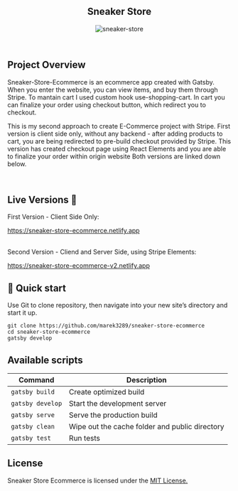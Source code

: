 <h2 align="center">Sneaker Store</h2>

<p align="center">
  <img src="https://imgbbb.com/images/2020/05/11/Zrzut-ekranu-2020-05-11-o-13.38.56.png" alt="sneaker-store" />
</p>

<br>

## Project Overview
Sneaker-Store-Ecommerce is an ecommerce app created with Gatsby. When you enter the website, you can view items, and buy them through Stripe. To mantain cart I used custom hook use-shopping-cart. In cart you can finalize your order using checkout button, which redirect you to checkout.

This is my second approach to create E-Commerce project with Stripe. First version is client side only, without any backend - after adding products to cart, you are being redirected to pre-build checkout provided by Stripe. This version has created checkout page using React Elements and you are able to finalize your order within origin website Both versions are linked down below.
 
<br>

## Live Versions 📍

<div>
  <p>First Version - Client Side Only:</p>
  <a href="https://sneaker-store-ecommerce.netlify.app">https://sneaker-store-ecommerce.netlify.app</a>
</div>

<br/>

<div>
  <p>Second Version - Cliend and Server Side, using Stripe Elements:</p>
  <a href="https://sneaker-store-ecommerce-v2.netlify.app">https://sneaker-store-ecommerce-v2.netlify.app</a>
</div>

## 🚀 Quick start

Use Git to clone repository, then navigate into your new site’s directory and start it up.

    git clone https://github.com/marek3289/sneaker-store-ecommerce
    cd sneaker-store-ecommerce
    gatsby develop
    
## Available scripts

| Command                   | Description                                       |
| ------------------------- | --------------------------------------------------|
| `gatsby build`            | Create optimized build                            |
| `gatsby develop`          | Start the development server                      |
| `gatsby serve`            | Serve the production build                        |
| `gatsby clean`            | Wipe out the cache folder and public directory    |
| `gatsby test`             | Run tests                                         |
    
## License

Sneaker Store Ecommerce is licensed under the <a href='https://opensource.org/licenses/mit-license.php'>MIT License.</a>
